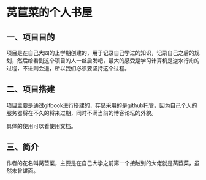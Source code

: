 # 莴苣菜的个人书屋
## 一、项目目的

项目是在自己大四的上学期创建的，用于记录自己学过的知识，记录自己之后的规划，然后给看到这个项目的人一丝启发吧，最大的感受是学习计算机是逆水行舟的过程，不进则会退，所以我们必须要坚持这个过程。

## 二、项目搭建

项目主要是通过gitbook进行搭建的，存储采用的是github托管，因为自己个人的服务器将在不久的将来过期，同时不满当前的博客论坛的外貌。

具体的使用可以看使用文档。

## 三、简介

作者的花名叫莴苣菜，主要是在自己大学之前第一个接触到的大佬就是莴苣菜，虽然未曾谋面。


